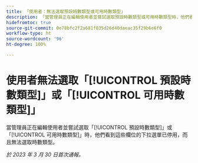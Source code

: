 ```yaml
---
title: 「使用者：無法選取預設時數類型或可用時數類型」
description: 「當管理員正在編輯使用者並嘗試選取預設時數類型或可用時數類型時，他們看到這些欄位的下拉選單已停用，而且無法選取時數類型。 」
hidefromtoc: true
source-git-commit: 0e78bfc2f2a681f035d26d40daeac35f29b6e6f0
workflow-type: ht
source-wordcount: '96'
ht-degree: 100%

---
```



# 使用者無法選取「[!UICONTROL 預設時數類型]」或「[!UICONTROL 可用時數類型]」

當管理員正在編輯使用者並嘗試選取「[!UICONTROL 預設時數類型]」或「[!UICONTROL 可用時數類型]」時，他們看到這些欄位的下拉選單已停用，而且無法選取時數類型。

_於 2023 年 3 月 30 日首次通報。_

